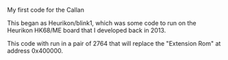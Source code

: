 My first code for the Callan

This began as Heurikon/blink1, which was some code to run
on the Heurikon HK68/ME board that I developed back in 2013.

This code with run in a pair of 2764 that will replace the
"Extension Rom" at address 0x400000.
